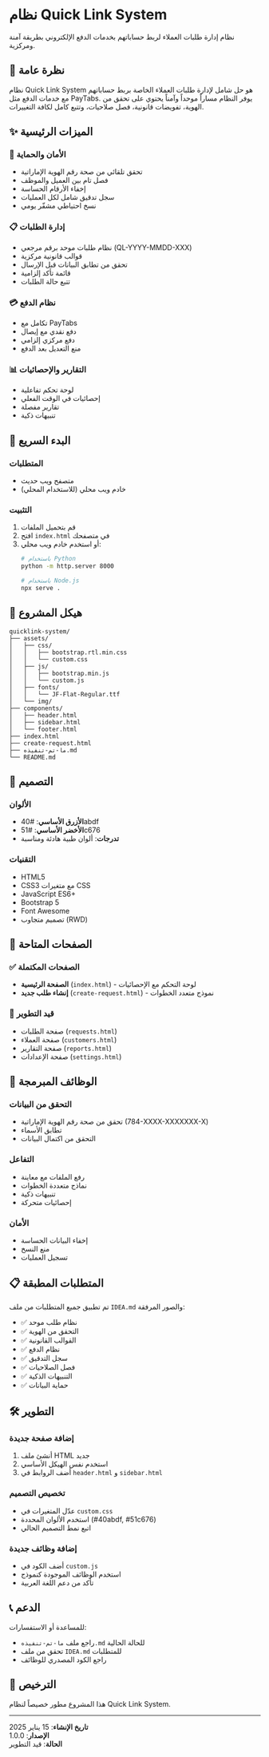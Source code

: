 # نظام Quick Link System

نظام إدارة طلبات العملاء لربط حساباتهم بخدمات الدفع الإلكتروني بطريقة آمنة ومركزية.

## 🎯 نظرة عامة

نظام Quick Link System هو حل شامل لإدارة طلبات العملاء الخاصة بربط حساباتهم مع خدمات الدفع مثل PayTabs. يوفر النظام مساراً موحداً وآمناً يحتوي على تحقق من الهوية، تفويضات قانونية، فصل صلاحيات، وتتبع كامل لكافة التغييرات.

## ✨ الميزات الرئيسية

### 🔐 الأمان والحماية
- تحقق تلقائي من صحة رقم الهوية الإماراتية
- فصل تام بين العميل والموظف
- إخفاء الأرقام الحساسة
- سجل تدقيق شامل لكل العمليات
- نسخ احتياطي مشفّر يومي

### 📋 إدارة الطلبات
- نظام طلبات موحد برقم مرجعي (QL-YYYY-MMDD-XXX)
- قوالب قانونية مركزية
- تحقق من تطابق البيانات قبل الإرسال
- قائمة تأكد إلزامية
- تتبع حالة الطلبات

### 💳 نظام الدفع
- تكامل مع PayTabs
- دفع نقدي مع إيصال
- دفع مركزي إلزامي
- منع التعديل بعد الدفع

### 📊 التقارير والإحصائيات
- لوحة تحكم تفاعلية
- إحصائيات في الوقت الفعلي
- تقارير مفصلة
- تنبيهات ذكية

## 🚀 البدء السريع

### المتطلبات
- متصفح ويب حديث
- خادم ويب محلي (للاستخدام المحلي)

### التثبيت
1. قم بتحميل الملفات
2. افتح `index.html` في متصفحك
3. أو استخدم خادم ويب محلي:
   ```bash
   # باستخدام Python
   python -m http.server 8000
   
   # باستخدام Node.js
   npx serve .
   ```

## 📁 هيكل المشروع

```
quicklink-system/
├── assets/
│   ├── css/
│   │   ├── bootstrap.rtl.min.css
│   │   └── custom.css
│   ├── js/
│   │   ├── bootstrap.min.js
│   │   └── custom.js
│   ├── fonts/
│   │   └── JF-Flat-Regular.ttf
│   └── img/
├── components/
│   ├── header.html
│   ├── sidebar.html
│   └── footer.html
├── index.html
├── create-request.html
├── ما-تم-تنفيذه.md
└── README.md
```

## 🎨 التصميم

### الألوان
- **الأزرق الأساسي**: #40abdf
- **الأخضر الأساسي**: #51c676
- **تدرجات**: ألوان طبية هادئة ومناسبة

### التقنيات
- HTML5
- CSS3 مع متغيرات CSS
- JavaScript ES6+
- Bootstrap 5
- Font Awesome
- تصميم متجاوب (RWD)

## 📱 الصفحات المتاحة

### ✅ الصفحات المكتملة
- **الصفحة الرئيسية** (`index.html`) - لوحة التحكم مع الإحصائيات
- **إنشاء طلب جديد** (`create-request.html`) - نموذج متعدد الخطوات

### 🔄 قيد التطوير
- صفحة الطلبات (`requests.html`)
- صفحة العملاء (`customers.html`)
- صفحة التقارير (`reports.html`)
- صفحة الإعدادات (`settings.html`)

## 🔧 الوظائف المبرمجة

### التحقق من البيانات
- تحقق من صحة رقم الهوية الإماراتية (784-XXXX-XXXXXXX-X)
- تطابق الأسماء
- التحقق من اكتمال البيانات

### التفاعل
- رفع الملفات مع معاينة
- نماذج متعددة الخطوات
- تنبيهات ذكية
- إحصائيات متحركة

### الأمان
- إخفاء البيانات الحساسة
- منع النسخ
- تسجيل العمليات

## 📋 المتطلبات المطبقة

تم تطبيق جميع المتطلبات من ملف `IDEA.md` والصور المرفقة:

- ✅ نظام طلب موحد
- ✅ التحقق من الهوية
- ✅ القوالب القانونية
- ✅ نظام الدفع
- ✅ سجل التدقيق
- ✅ فصل الصلاحيات
- ✅ التنبيهات الذكية
- ✅ حماية البيانات

## 🛠️ التطوير

### إضافة صفحة جديدة
1. أنشئ ملف HTML جديد
2. استخدم نفس الهيكل الأساسي
3. أضف الروابط في `header.html` و `sidebar.html`

### تخصيص التصميم
- عدّل المتغيرات في `custom.css`
- استخدم الألوان المحددة (#40abdf, #51c676)
- اتبع نمط التصميم الحالي

### إضافة وظائف جديدة
- أضف الكود في `custom.js`
- استخدم الوظائف الموجودة كنموذج
- تأكد من دعم اللغة العربية

## 📞 الدعم

للمساعدة أو الاستفسارات:
- راجع ملف `ما-تم-تنفيذه.md` للحالة الحالية
- تحقق من ملف `IDEA.md` للمتطلبات
- راجع الكود المصدري للوظائف

## 📄 الترخيص

هذا المشروع مطور خصيصاً لنظام Quick Link System.

---

**تاريخ الإنشاء**: 15 يناير 2025  
**الإصدار**: 1.0.0  
**الحالة**: قيد التطوير
